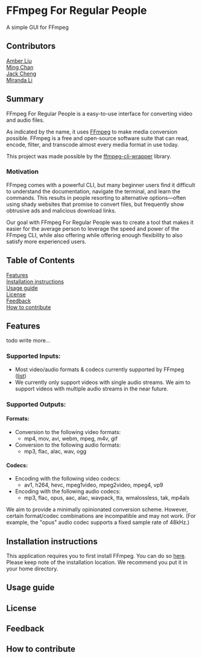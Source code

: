 # FFmpeg For Regular People
A simple GUI for FFmpeg
## Contributors
[Amber Liu](https://github.com/ambersjliu)\
[Ming Chan](https://github.com/notming11)\
[Jack Cheng](https://github.com/21chengjk1)\
[Miranda Li](https://github.com/randyli0)
## Summary
FFmpeg For Regular People is a easy-to-use
interface for converting video and audio files. 

As indicated by the name, it uses [FFmpeg](https://ffmpeg.org/ffmpeg.html) to make media conversion possible. FFmpeg is a free and open-source software suite that can read, encode, filter, and transcode
almost every media format in use today.

This project was made possible by the [ffmpeg-cli-wrapper](https://github.com/bramp/ffmpeg-cli-wrapper) library.

### Motivation
FFmpeg comes with a powerful CLI, but many beginner users
find it difficult to understand the documentation, navigate the terminal, and learn the commands. This results
in people resorting to alternative options—often using shady websites that promise
to convert files, but frequently show obtrusive ads and malicious download links. 

Our goal with FFmpeg For Regular People was to create a tool that makes it easier
for the average person to leverage the speed and power of the FFmpeg CLI, while also offering
while offering enough flexibility to also satisfy more experienced users.

## Table of Contents
[Features](#Features)\
[Installation instructions](#installation-instructions)\
[Usage guide](#usage-guide)\
[License](#license)\
[Feedback](#feedback)\
[How to contribute](#how-to-contribute)
## Features
todo write more...
### Supported Inputs:
- Most video/audio formats & codecs currently supported by FFmpeg ([list](https://en.wikipedia.org/wiki/FFmpeg#Supported_codecs_and_formats))
- We currently only support videos with single audio streams. We aim to support videos with multiple audio streams in the near future.
### Supported Outputs:
#### Formats: 
- Conversion to the following video formats:
  - mp4, mov, avi, webm, mpeg, m4v, gif
- Conversion to the following audio formats:
  - mp3, flac, alac, wav, ogg
#### Codecs:
- Encoding with the following video codecs:
  - av1, h264, hevc, mpeg1video, mpeg2video, mpeg4, vp9
- Encoding with the following audio codecs:
  - mp3, flac, opus, aac, alac, wavpack, tta, wmalossless, tak, mp4als

We aim to provide a minimally opinionated conversion scheme. However, certain format/codec combinations
are incompatible and may not work. (For example, the "opus" audio codec supports a fixed sample rate of 48kHz.)


## Installation instructions
This application requires you to first install FFmpeg.
You can do so [here](https://www.ffmpeg.org/download.html). Please keep note of the installation location. We 
recommend you put it in your home directory.


## Usage guide

## License

## Feedback

## How to contribute